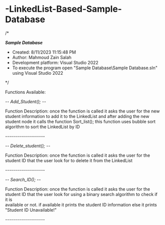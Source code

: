 # -LinkedList-Based-Sample-Database
/*

 *__________Sample Database__________*
 * Created: 8/11/2023 11:15:48 PM
 *  Author: Mahmoud Zain Salah
 * Development platform: Visual Studio 2022
 * To execute the program open "Sample Database\Sample Database.sln" using Visual Studio 2022
  
 */ 

 

 Functions Available:

 *-- Add_Student(); --*
 
 Function Description: once the function is called it asks the user for the new student information to add it to the LinkedList 
 and after adding the new student node it calls the function Sort_list(); this function uses bubble sort algorithm to sort the LinkedList by ID
 
 *--------------------*
 
 *-- Delete_student(); --*
 
 Function Description: once the function is called it asks the user for the student ID that the user look for to delete it from
 the LinkedList 
 
 *--------------------*
 
 *-- Search_ID(); --*
 
  Function Description: once the function is called it asks the user for the student ID that the user look for using a binary search algorithm to check if it is   
  available or not.
  if available it prints the student ID information else it prints "Student ID Unavailable!"

 *--------------------*
